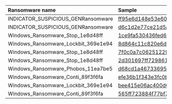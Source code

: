| Ransomware name                     | Sample                                                                              |
|:------------------------------------|:------------------------------------------------------------------------------------|
| INDICATOR_SUSPICIOUS_GENRansomware  | [ff95e6d148e53e60b113f05bb54557315ec9b8af82adfaa276a21fbc561a9b77.exe](bazaar-2023-12/ff95e6d148e53e60b113f05bb54557315ec9b8af82adfaa276a21fbc561a9b77.exe) |
| INDICATOR_SUSPICIOUS_GENRansomware  | [d6c1d2e77ce21d5a026e7abf99c9fffe55d87b282f460dc737da231211a12a0d.exe](bazaar-2023-12/d6c1d2e77ce21d5a026e7abf99c9fffe55d87b282f460dc737da231211a12a0d.exe) |
| Windows_Ransomware_Stop_1e8d48ff    | [1ce9fa530436fed6a2cc1bab08320ff7b1ebdc8d80545bd298af8260535cdcef.exe](bazaar-2023-12/1ce9fa530436fed6a2cc1bab08320ff7b1ebdc8d80545bd298af8260535cdcef.exe) |
| Windows_Ransomware_Lockbit_369e1e94 | [8d864c11c820e6d85a14c4041798e4c0c6c03ca3d21a3d68a141b2425f82263f.exe](bazaar-2023-12/8d864c11c820e6d85a14c4041798e4c0c6c03ca3d21a3d68a141b2425f82263f.exe) |
| Windows_Ransomware_Stop_1e8d48ff    | [7f0c0a7c06251229a384eb10fb50e69b7ff5aa85ad138de70a5525882f95a695.exe](bazaar-2023-12/7f0c0a7c06251229a384eb10fb50e69b7ff5aa85ad138de70a5525882f95a695.exe) |
| Windows_Ransomware_Stop_1e8d48ff    | [2d301697ff72986171c0b2ccc979ab8e93671d640de6abad57de7d4e146b70f4.exe](bazaar-2023-12/2d301697ff72986171c0b2ccc979ab8e93671d640de6abad57de7d4e146b70f4.exe) |
| Windows_Ransomware_Phobos_11ea7be5  | [d68cd1a46733695e31c8d8604ad7f5658ebba343404d8443e1e64f0ee3e79a11.exe](bazaar-2023-12/d68cd1a46733695e31c8d8604ad7f5658ebba343404d8443e1e64f0ee3e79a11.exe) |
| Windows_Ransomware_Conti_89f3f6fa   | [efe36b1f343e3fc0bcc0099e2451f9af943c8c5365b01fdbd14d4ed1ada4882b.dll](bazaar-2023-12/efe36b1f343e3fc0bcc0099e2451f9af943c8c5365b01fdbd14d4ed1ada4882b.dll) |
| Windows_Ransomware_Lockbit_369e1e94 | [bee415e06ac400d0b809d19a42f82d44da10b9cb7766d3358e00749fc80ab2eb.exe](bazaar-2023-12/bee415e06ac400d0b809d19a42f82d44da10b9cb7766d3358e00749fc80ab2eb.exe) |
| Windows_Ransomware_Conti_89f3f6fa   | [565ff723884f77bf7e744527b0eb736373183ce1cc6c6df0fdee4b2929f685c2.exe](bazaar-2023-12/565ff723884f77bf7e744527b0eb736373183ce1cc6c6df0fdee4b2929f685c2.exe) |